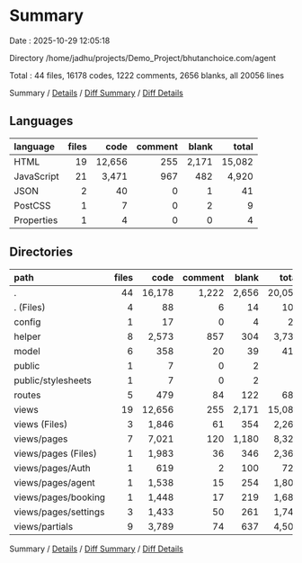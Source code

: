 # Summary

Date : 2025-10-29 12:05:18

Directory /home/jadhu/projects/Demo_Project/bhutanchoice.com/agent

Total : 44 files,  16178 codes, 1222 comments, 2656 blanks, all 20056 lines

Summary / [Details](details.md) / [Diff Summary](diff.md) / [Diff Details](diff-details.md)

## Languages
| language | files | code | comment | blank | total |
| :--- | ---: | ---: | ---: | ---: | ---: |
| HTML | 19 | 12,656 | 255 | 2,171 | 15,082 |
| JavaScript | 21 | 3,471 | 967 | 482 | 4,920 |
| JSON | 2 | 40 | 0 | 1 | 41 |
| PostCSS | 1 | 7 | 0 | 2 | 9 |
| Properties | 1 | 4 | 0 | 0 | 4 |

## Directories
| path | files | code | comment | blank | total |
| :--- | ---: | ---: | ---: | ---: | ---: |
| . | 44 | 16,178 | 1,222 | 2,656 | 20,056 |
| . (Files) | 4 | 88 | 6 | 14 | 108 |
| config | 1 | 17 | 0 | 4 | 21 |
| helper | 8 | 2,573 | 857 | 304 | 3,734 |
| model | 6 | 358 | 20 | 39 | 417 |
| public | 1 | 7 | 0 | 2 | 9 |
| public/stylesheets | 1 | 7 | 0 | 2 | 9 |
| routes | 5 | 479 | 84 | 122 | 685 |
| views | 19 | 12,656 | 255 | 2,171 | 15,082 |
| views (Files) | 3 | 1,846 | 61 | 354 | 2,261 |
| views/pages | 7 | 7,021 | 120 | 1,180 | 8,321 |
| views/pages (Files) | 1 | 1,983 | 36 | 346 | 2,365 |
| views/pages/Auth | 1 | 619 | 2 | 100 | 721 |
| views/pages/agent | 1 | 1,538 | 15 | 254 | 1,807 |
| views/pages/booking | 1 | 1,448 | 17 | 219 | 1,684 |
| views/pages/settings | 3 | 1,433 | 50 | 261 | 1,744 |
| views/partials | 9 | 3,789 | 74 | 637 | 4,500 |

Summary / [Details](details.md) / [Diff Summary](diff.md) / [Diff Details](diff-details.md)